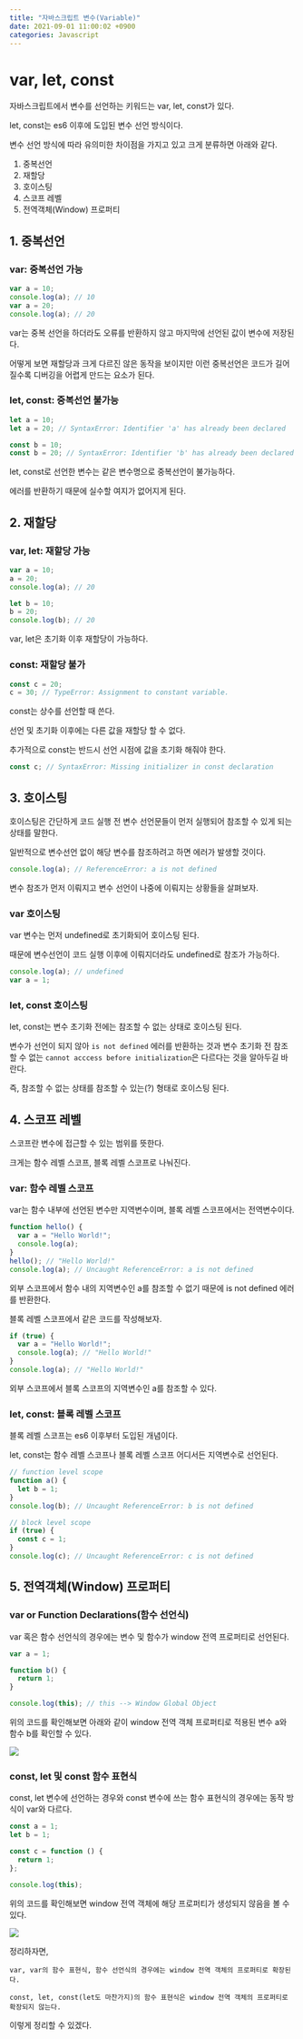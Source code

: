 ```yaml
---
title: "자바스크립트 변수(Variable)"
date: 2021-09-01 11:00:02 +0900
categories: Javascript
---
```


# var, let, const

자바스크립트에서 변수를 선언하는 키워드는 var, let, const가 있다.

let, const는 es6 이후에 도입된 변수 선언 방식이다.

변수 선언 방식에 따라 유의미한 차이점을 가지고 있고 크게 분류하면 아래와 같다.

1. 중복선언
2. 재할당
3. 호이스팅
4. 스코프 레벨
5. 전역객체(Window) 프로퍼티

## 1. 중복선언

### var: 중복선언 가능

```js
var a = 10;
console.log(a); // 10
var a = 20;
console.log(a); // 20
```

var는 중복 선언을 하더라도 오류를 반환하지 않고 마지막에 선언된 값이 변수에 저장된다.

어떻게 보면 재할당과 크게 다르진 않은 동작을 보이지만 이런 중복선언은 코드가 길어질수록 디버깅을 어렵게 만드는 요소가 된다.

### let, const: 중복선언 불가능

```js
let a = 10;
let a = 20; // SyntaxError: Identifier 'a' has already been declared

const b = 10;
const b = 20; // SyntaxError: Identifier 'b' has already been declared
```

let, const로 선언한 변수는 같은 변수명으로 중복선언이 불가능하다.

에러를 반환하기 때문에 실수할 여지가 없어지게 된다.

## 2. 재할당

### var, let: 재할당 가능

```js
var a = 10;
a = 20;
console.log(a); // 20

let b = 10;
b = 20;
console.log(b); // 20
```

var, let은 초기화 이후 재할당이 가능하다.

### const: 재할당 불가

```js
const c = 20;
c = 30; // TypeError: Assignment to constant variable.
```

const는 상수를 선언할 때 쓴다.

선언 및 초기화 이후에는 다른 값을 재할당 할 수 없다.

추가적으로 const는 반드시 선언 시점에 값을 초기화 해줘야 한다.

```js
const c; // SyntaxError: Missing initializer in const declaration
```

## 3. 호이스팅

호이스팅은 간단하게 코드 실행 전 변수 선언문들이 먼저 실행되어 참조할 수 있게 되는 상태를 말한다.

일반적으로 변수선언 없이 해당 변수를 참조하려고 하면 에러가 발생할 것이다.

```js
console.log(a); // ReferenceError: a is not defined
```

변수 참조가 먼저 이뤄지고 변수 선언이 나중에 이뤄지는 상황들을 살펴보자.

### var 호이스팅

var 변수는 먼저 undefined로 초기화되어 호이스팅 된다.

때문에 변수선언이 코드 실행 이후에 이뤄지더라도 undefined로 참조가 가능하다.

```js
console.log(a); // undefined
var a = 1;
```

### let, const 호이스팅

let, const는 변수 초기화 전에는 참조할 수 없는 상태로 호이스팅 된다.

변수가 선언이 되지 않아 `is not defined` 에러를 반환하는 것과 변수 초기화 전 참조할 수 없는 `cannot acccess before initialization`은 다르다는 것을 알아두길 바란다.

즉, 참조할 수 없는 상태를 참조할 수 있는(?) 형태로 호이스팅 된다.

## 4. 스코프 레벨

스코프란 변수에 접근할 수 있는 범위를 뜻한다.

크게는 함수 레벨 스코프, 블록 레벨 스코프로 나눠진다.

### var: 함수 레벨 스코프

var는 함수 내부에 선언된 변수만 지역변수이며, 블록 레벨 스코프에서는 전역변수이다.

```js
function hello() {
  var a = "Hello World!";
  console.log(a);
}
hello(); // "Hello World!"
console.log(a); // Uncaught ReferenceError: a is not defined
```

외부 스코프에서 함수 내의 지역변수인 a를 참조할 수 없기 때문에 is not defined 에러를 반환한다.

블록 레벨 스코프에서 같은 코드를 작성해보자.

```js
if (true) {
  var a = "Hello World!";
  console.log(a); // "Hello World!"
}
console.log(a); // "Hello World!"
```

외부 스코프에서 블록 스코프의 지역변수인 a를 참조할 수 있다.

### let, const: 블록 레벨 스코프

블록 레벨 스코프는 es6 이후부터 도입된 개념이다.

let, const는 함수 레벨 스코프나 블록 레벨 스코프 어디서든 지역변수로 선언된다.

```js
// function level scope
function a() {
  let b = 1;
}
console.log(b); // Uncaught ReferenceError: b is not defined

// block level scope
if (true) {
  const c = 1;
}
console.log(c); // Uncaught ReferenceError: c is not defined
```

## 5. 전역객체(Window) 프로퍼티

### var or Function Declarations(함수 선언식)

var 혹은 함수 선언식의 경우에는 변수 및 함수가 window 전역 프로퍼티로 선언된다.

```js
var a = 1;

function b() {
  return 1;
}

console.log(this); // this --> Window Global Object
```

위의 코드를 확인해보면 아래와 같이 window 전역 객체 프로퍼티로 적용된 변수 a와 함수 b를 확인할 수 있다.

![](/assets/images/frontend-performance-01.png)

### const, let 및 const 함수 표현식

const, let 변수에 선언하는 경우와 const 변수에 쓰는 함수 표현식의 경우에는 동작 방식이 var와 다르다.

```js
const a = 1;
let b = 1;

const c = function () {
  return 1;
};

console.log(this);
```

위의 코드를 확인해보면 window 전역 객체에 해당 프로퍼티가 생성되지 않음을 볼 수 있다.

![](/assets/images/frontend-performance-02.png)

정리하자면,

`var, var의 함수 표현식, 함수 선언식의 경우에는 window 전역 객체의 프로퍼티로 확장된다.`

`const, let, const(let도 마찬가지)의 함수 표현식은 window 전역 객체의 프로퍼티로 확장되지 않는다.`

이렇게 정리할 수 있겠다.
